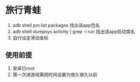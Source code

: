 # 旅行青蛙
1. adb shell pm list packages  找出该app包名
2. adb shell dumpsys activity | grep -i run  找出该app启动类名
3. 自行设定滑动坐标
## 使用前提
1. 安卓已root
2. 第一次进游戏需把时间设置为很久很久以前










